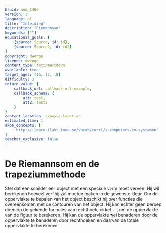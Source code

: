 ```yaml
---
hruid: anm_1400
version: 3
language: nl
title: "Inleiding"
description: "Riemannsom"
keywords: [""]
educational_goals: [
    {source: Source, id: id}, 
    {source: Source2, id: id2}
]
copyright: dwengo
licence: dwengo
content_type: text/markdown
available: true
target_ages: [16, 17, 18]
difficulty: 3
return_value: {
    callback_url: callback-url-example,
    callback_schema: {
        att: test,
        att2: test2
    }
}
content_location: example-location
estimated_time: 1
skos_concepts: [
    'http://ilearn.ilabt.imec.be/vocab/curr1/s-computers-en-systemen'
]
teacher_exclusive: false
---
```


# De Riemannsom en de trapeziummethode

Stel dat een schilder een object met een speciale vorm moet verven. Hij wil berekenen hoeveel verf hij zal moeten maken in de gewenste kleur.  Om de oppervlakte te bepalen van het object beschikt hij over functies die overeenkomen met de contouren van het object. Hij kan echter geen beroep doen op de gekende formules van rechthoek, cirkel, ...,  om de oppervlakte van de figuur te berekenen. Hij kan de oppervlakte wel benaderen door de oppervlakte te benaderen door rechthoeken en daarvan de totale oppervlakte te berekenen.

